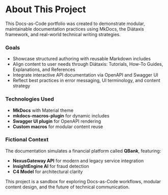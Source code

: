 # About This Project

This Docs-as-Code portfolio was created to demonstrate modular, maintainable documentation practices using MkDocs, the Diátaxis framework, and real-world technical writing strategies.

### Goals
- Showcase structured authoring with reusable Markdown includes
- Align content to user needs through Diátaxis: Tutorials, How-To Guides, Explanations, and References
- Integrate interactive API documentation via OpenAPI and Swagger UI
- Reflect best practices in error messaging, UI terminology, and content strategy

### Technologies Used
- **MkDocs** with Material theme
- **mkdocs-macros-plugin** for dynamic includes
- **Swagger UI plugin** for OpenAPI rendering
- **Custom macros** for modular content reuse

### Fictional Context
The documentation simulates a financial platform called **QBank**, featuring:
- **NexusGateway API** for modern and legacy service integration
- **InsightEngine AI** for fraud detection
- **C4 Model** for architectural clarity

This project is a sandbox for exploring Docs-as-Code workflows, modular content design, and the future of technical communication.
